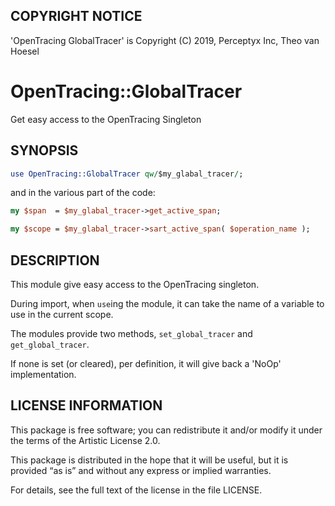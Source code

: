 ## COPYRIGHT NOTICE

'OpenTracing GlobalTracer' is Copyright (C) 2019, Perceptyx Inc, Theo van Hoesel

# OpenTracing::GlobalTracer

Get easy access to the OpenTracing Singleton

## SYNOPSIS


```perl
use OpenTracing::GlobalTracer qw/$my_glabal_tracer/;

```

and in the various part of the code:

```perl
my $span  = $my_glabal_tracer->get_active_span;

my $scope = $my_glabal_tracer->sart_active_span( $operation_name );
```

## DESCRIPTION

This module give easy access to the OpenTracing singleton.

During import, when `use`ing the module, it can take the name of a variable to
use in the current scope.

The modules provide two methods, `set_global_tracer` and `get_global_tracer`.

If none is set (or cleared), per definition, it will give back a 'NoOp'
implementation.


## LICENSE INFORMATION

This package is free software; you can redistribute it and/or modify it under
the terms of the Artistic License 2.0.

This package is distributed in the hope that it will be useful, but it is
provided “as is” and without any express or implied warranties.

For details, see the full text of the license in the file LICENSE.

